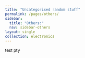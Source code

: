 ```yaml
---
title: "Uncategorised random stuff"
permalink: /pages/others/
sidebar:
  title: "Others:"
  nav: sidebar-others
layout: single
collection: electronics
---
```


test pty